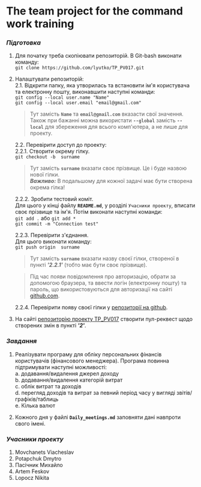 # The team project for the command work training
### *Підготовка*

1. Для початку треба скопіювати репозиторій. В Git-bash виконати команду:  
        `git clone https://github.com/lyutko/TP_PV017.git`
2. Налаштувати репозиторій:  
    2.1. Відкрити папку, яка утворилась та встановити ім'я користувача та електронну пошту, виконавшити наступні команди:  
        `git config --local user.name "Name"`  
        `git config --local user.email "email@gmail.com"`

    > Тут замість  **`Name`**  та  **`email@gmail.com`**  вказасти свої значення.  
    > Також при бажанні можна використати **`--global`** замість **`--local`** для збереження для всього комп'ютера, а не лише для проекту.

    2.2. Перевірити доступ до проекту:  
    2.2.1. Створити окрему гілку.  
        `git checkout -b  surname`  
    > Тут замість **`surname`** вказати своє прізвище. Це і буде назвою нової гілки.  
    > ***Важливо:*** В подальшому для кожної задачі має бути створена окрема гілка!

    2.2.2. Зробити тестовий коміт.  
    Для цього у кінці файлу **`README.md`**, у розділі `Учасники проекту`, вписати своє прізвище та ім'я.
    Потім виконати наступні команди:  
        `git add .`  або `git add *`  
        `git commit -m "Connection test"`  
		
	2.2.3. Перевірити з'єднання.  
    Для цього виконати команду:  
        `git push origin  surname` 

    > Тут замість **`surname`** вказати назву своєї гілки, створеної в пункті ***'2.2.1'*** (тобто має бути своє прізвище).  

    > Під час появи повідомлення про авторизацію, обрати за допомогою браузера, та ввести логін (електронну пошту) та пароль, що використовуються для авторизації на сайті [github.com](https://github.com).  

    2.2.4. Перевірити появу своєї гілки у [репозиторії на github](https://github.com/lyutko/TP_PV017).

3. На сайті [репозиторію проекту TP_PV017](https://github.com/lyutko/TP_PV017) створити пул-реквест щодо створених змін в пункті ***'2'***.


### *Завдання*
1. Реалізувати програму для обліку персональних фінансів користувачів (фінансового менеджера).
Програма повинна підтримувати наступні можливості:  
    a. додавання/видалення джерел доходу  
    b. додавання/видалення категорій витрат  
    c. облік витрат та доходів  
    d. перегляд доходів та витрат за певний період часу у вигляді звітів/графіків/таблиць  
    e. Кілька валют  

2. Кожного дня у файлі **`Daily_meetings.md`** заповняти дані навпроти свого імені.


### *Учасники проекту*
1. Movchanets Viacheslav
2. Potapchuk Dmytro
3. Пасічник Михайло
4. Artem Feskov
5. Lopocz Nikita


